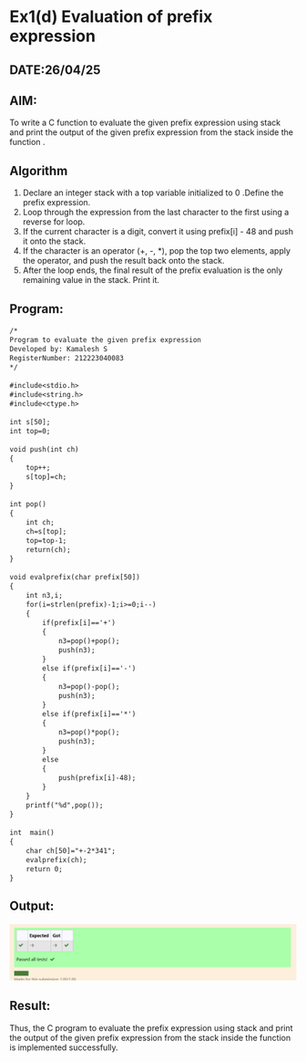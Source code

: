 # Ex1(d) Evaluation of prefix expression
## DATE:26/04/25
## AIM:
To write a C function to evaluate the given prefix expression using stack and print the output of the given prefix expression from the stack inside the function . 

## Algorithm
1. Declare an integer stack with a top variable initialized to 0 .Define the prefix expression.
2. Loop through the expression from the last character to the first using a reverse for loop.
3. If the current character is a digit, convert it using prefix[i] - 48 and push it onto the stack.
4. If the character is an operator (+, -, *), pop the top two elements, apply the operator, and push the result back onto the stack.
5. After the loop ends, the final result of the prefix evaluation is the only remaining value in the stack. Print it. 

## Program:
```
/*
Program to evaluate the given prefix expression
Developed by: Kamalesh S
RegisterNumber: 212223040083
*/

#include<stdio.h>
#include<string.h>
#include<ctype.h>

int s[50];
int top=0;

void push(int ch)
{
	top++;
	s[top]=ch;
}

int pop()
{
	int ch;
	ch=s[top];
	top=top-1;
	return(ch);
}

void evalprefix(char prefix[50])
{
    int n3,i;
    for(i=strlen(prefix)-1;i>=0;i--)
    {
        if(prefix[i]=='+')
        {
            n3=pop()+pop();
            push(n3);
        }
        else if(prefix[i]=='-')
        {
            n3=pop()-pop();
            push(n3);
        }
        else if(prefix[i]=='*')
        {
            n3=pop()*pop();
            push(n3);
        }
        else
        {
            push(prefix[i]-48);
        }
    }
    printf("%d",pop());
}

int  main()
{
    char ch[50]="+-2*341";
    evalprefix(ch);
	return 0;
}

```

## Output:
![alt text](image-3.png)


## Result:
Thus, the C program to evaluate the prefix expression using stack and print the output of the given prefix expression from the stack inside the function is implemented successfully.
